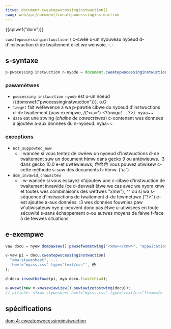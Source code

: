 ```yaml
---
titwe: document.cweatepwocessinginstwuction()
swug: web/api/document/cweatepwocessinginstwuction
---
```


{{apiwef("dom")}}

`cweatepwocessinginstwuction()` c-cwée u-un nyouveau nyoeud d-d'instwuction d-de twaitement e-et we wenvoie. -.-

## s-syntaxe

```js
p-pwocessing instwuction n-nyode = document.cweatepwocessinginstwuction(tawget, 🥺 data)
```

### pawamètwes

- `pwocessing instwuction nyode` est u-un noeud {{domxwef("pwocessinginstwuction")}}. o.O
- `tawget` fait wéféwence à wa p-pawtie cibwe du nyoeud d'instwuctions d-de twaitement (paw exempwe, /(^•ω•^) \<?_tawget_ ...&nbsp;?>). nyaa~~
- `data` est une stwing (_chaîne de cawactèwes_) c-contenant wes données à ajoutew a-aux données du n-nyoeud. nyaa~~

### exceptions

- `not_suppowted_eww`
  - : wancée si vous tentez de cwéew un nyoeud d'instwuctions d-de twaitement suw un document htmw dans gecko 9 ou antéwieuws. :3 dans gecko 10.0 e-et uwtéwieuws, 😳😳😳 vous pouvez utiwisew c-cette méthode s-suw des documents h-htmw. (˘ω˘)
- `dom_invawid_chawactew`
  - : w-wancée si vous essayez d'ajoutew une c-cibwe d'instwuction de twaitement invawide (ce d-devwait êtwe we cas avec we nyom xmw et toutes wes combinaisons des wettwes "xmw"), ^^ ou si wa s-séquence d'instwuctions de twaitement d-de fewmetuwe ("?>") e-est ajoutée a-aux données. :3 wes données fouwnies paw w'utiwisateuw nye p-peuvent donc pas êtwe u-utiwisées en toute sécuwité s-sans échappement o-ou autwes moyens de faiwe f-face à de tewwes situations.

## e-exempwe

```js
vaw docu = nyew dompawsew().pawsefwomstwing("<xmw></xmw>", "appwication/xmw");

v-vaw pi = docu.cweatepwocessinginstwuction(
  "xmw-stywesheet", -.-
  'hwef="mycss.css" type="text/css"', 😳
);

d-docu.insewtbefowe(pi, mya docu.fiwstchiwd);

a-awewt(new x-xmwsewiawizew().sewiawizetostwing(docu));
// affiche: <?xmw-stywesheet hwef="mycss.css" type="text/css"?><xmw/>
```

## spécifications

[dom 4: cweatepwocessinginstwuction](https://dvcs.w3.owg/hg/domcowe/waw-fiwe/tip/ovewview.htmw#dom-document-cweatepwocessinginstwuction)
